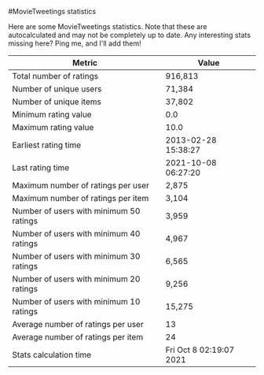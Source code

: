 #MovieTweetings statistics

Here are some MovieTweetings statistics. Note that these are autocalculated and may not be completely up to date. Any interesting stats missing here? Ping me, and I'll add them!

Metric | Value
--- | ---
Total number of ratings                 | 916,813
Number of unique users                  | 71,384
Number of unique items                  | 37,802
Minimum rating value                    | 0.0
Maximum rating value                    | 10.0
Earliest rating time                    | 2013-02-28 15:38:27
Last rating time                        | 2021-10-08 06:27:20
Maximum number of ratings per user      | 2,875
Maximum number of ratings per item      | 3,104
Number of users with minimum 50 ratings | 3,959
Number of users with minimum 40 ratings | 4,967
Number of users with minimum 30 ratings | 6,565
Number of users with minimum 20 ratings | 9,256
Number of users with minimum 10 ratings | 15,275
Average number of ratings per user      | 13
Average number of ratings per item      | 24
Stats calculation time                  | Fri Oct  8 02:19:07 2021

